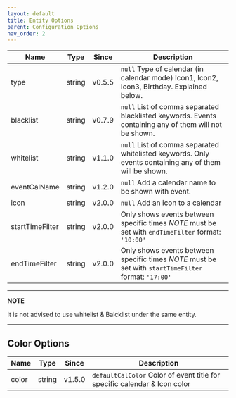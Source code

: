 ```yaml
---
layout: default
title: Entity Options
parent: Configuration Options
nav_order: 2
---
```


| Name            |  Type  | Since  | Description                                                                                            |
| --------------- | :----: | :----: | ------------------------------------------------------------------------------------------------------ |
| type            | string | v0.5.5 | `null` Type of calendar (in calendar mode) Icon1, Icon2, Icon3, Birthday. Explained below.             |
| blacklist       | string | v0.7.9 | `null` List of comma separated blacklisted keywords. Events containing any of them will not be shown.  |
| whitelist       | string | v1.1.0 | `null` List of comma separated whitelisted keywords. Only events containing any of them will be shown. |
| eventCalName    | string | v1.2.0 | `null` Add a calendar name to be shown with event.                                                     |
| icon            | string | v2.0.0 | `null` Add an icon to a calendar                                                                       |
| startTimeFilter | string | v2.0.0 | Only shows events between specific times _NOTE_ must be set with `endTimeFilter` format: `'10:00'`     |
| endTimeFilter   | string | v2.0.0 | Only shows events between specific times _NOTE_ must be set with `startTimeFilter` format: `'17:00'`   |

---

**NOTE**

It is not advised to use whitelist & Balcklist under the same entity.

---

## Color Options

| Name  |  Type  | Since  | Description                                                               |
| ----- | :----: | :----: | ------------------------------------------------------------------------- |
| color | string | v1.5.0 | `defaultCalColor` Color of event title for specific calendar & Icon color |

